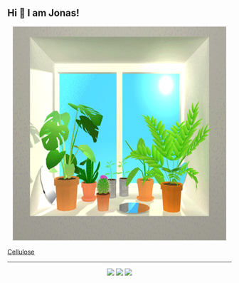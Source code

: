 ## Hi 👋 I am Jonas! 


<p align = "center">
<img src="plants.gif" width="480" height="480" frameBorder="0" class="giphy-embed" allowFullScreen></img><p><a href="https://giphy.com/gifs/computer-plants-desk-l0MYII7vx3jZTG3Oo">Cellulose</a></p>
</p>

---
<p align = "center">
  <img src = "https://github-readme-stats.vercel.app/api?username=jonasnico&show_icons=true&theme=dark&hide_border=true" width = 400>
  <img src = "https://github-readme-streak-stats.herokuapp.com?user=jonasnico&theme=dark&hide_border=true" width = 400>
  <img src = "https://github-readme-stats.vercel.app/api/top-langs/?username=jonasnico&theme=dark&hide_border=true" width = 250>
</p>




